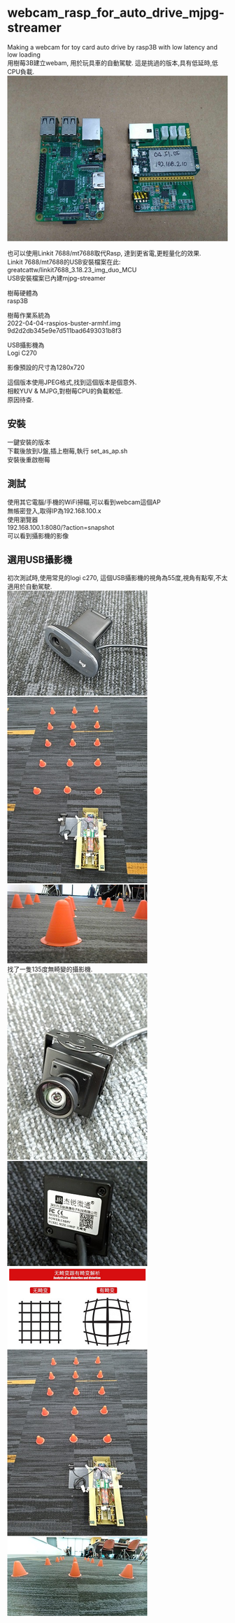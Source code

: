 # webcam_rasp_for_auto_drive_mjpg-streamer
Making a webcam for toy card auto drive by rasp3B with low latency and low loading  
用樹莓3B建立webam, 用於玩具車的自動駕駛. 這是挑過的版本,具有低延時,低CPU負載.  
![pic](pic/rasp_mt7688.jpg)<br>


也可以使用Linkit 7688/mt7688取代Rasp, 達到更省電,更輕量化的效果.  
Linkit 7688/mt7688的USB安裝檔案在此:  
greatcattw/linkit7688_3.18.23_img_duo_MCU  
USB安裝檔案已內建mjpg-streamer

樹莓硬體為  
rasp3B  

樹莓作業系統為  
2022-04-04-raspios-buster-armhf.img  
9d2d2db345e9e7d511bad6493031b8f3  

USB攝影機為  
Logi C270  

影像預設的尺寸為1280x720  


這個版本使用JPEG格式,找到這個版本是個意外.  
相較YUV & MJPG,對樹莓CPU的負載較低.  
原因待查.  

## 安裝
一鍵安裝的版本  
下載後放到U盤,插上樹莓,執行
set_as_ap.sh  
安裝後重啟樹莓  

## 測試  
使用其它電腦/手機的WiFi掃瞄,可以看到webcam這個AP  
無帳密登入,取得IP為192.168.100.x  
使用瀏覽器  
192.168.100.1:8080/?action=snapshot  
可以看到攝影機的影像  

## 選用USB攝影機
初次測試時,使用常見的logi c270, 這個USB攝影機的視角為55度,視角有點窄,不太適用於自動駕駛.  
![pic](pic/logi/pic1.jpg)<br>
![pic](pic/logi/pic2.jpg)<br>
![pic](pic/logi/pic3.jpg)<br>
找了一隻135度無畸變的攝影機.  
![pic](pic/cam135/pic1.jpg)<br>
![pic](pic/cam135/pic2.jpg)<br>
![pic](pic/cam135/pic6.png)<br>
![pic](pic/cam135/pic3.jpg)<br>
![pic](pic/cam135/pic5.jpg)<br>

